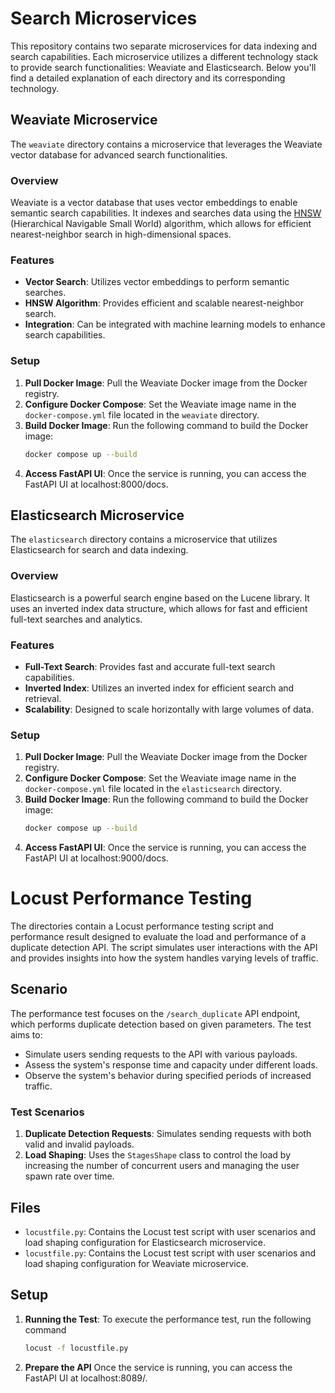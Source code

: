 # Search Microservices
This repository contains two separate microservices for data indexing and search capabilities. Each microservice utilizes a different technology stack to provide search functionalities: Weaviate and Elasticsearch. Below you'll find a detailed explanation of each directory and its corresponding technology.


## Weaviate Microservice

The `weaviate` directory contains a microservice that leverages the Weaviate vector database for advanced search functionalities.

### Overview

Weaviate is a vector database that uses vector embeddings to enable semantic search capabilities. It indexes and searches data using the [HNSW](https://weaviate.io/developers/academy/py/vector_index/hnsw) (Hierarchical Navigable Small World) algorithm, which allows for efficient nearest-neighbor search in high-dimensional spaces.

### Features

- **Vector Search**: Utilizes vector embeddings to perform semantic searches.
- **HNSW Algorithm**: Provides efficient and scalable nearest-neighbor search.
- **Integration**: Can be integrated with machine learning models to enhance search capabilities.

### Setup

1. **Pull Docker Image**: Pull the Weaviate Docker image from the Docker registry.
2. **Configure Docker Compose**: Set the Weaviate image name in the `docker-compose.yml` file located in the `weaviate` directory.
3. **Build Docker Image**: Run the following command to build the Docker image:
   ```bash
   docker compose up --build
4. **Access FastAPI UI**: Once the service is running, you can access the FastAPI UI at localhost:8000/docs.
## Elasticsearch Microservice

The `elasticsearch` directory contains a microservice that utilizes Elasticsearch for search and data indexing.

### Overview

Elasticsearch is a powerful search engine based on the Lucene library. It uses an inverted index data structure, which allows for fast and efficient full-text searches and analytics.

### Features

- **Full-Text Search**: Provides fast and accurate full-text search capabilities.
- **Inverted Index**: Utilizes an inverted index for efficient search and retrieval.
- **Scalability**: Designed to scale horizontally with large volumes of data.

### Setup

1. **Pull Docker Image**: Pull the Weaviate Docker image from the Docker registry.
2. **Configure Docker Compose**: Set the Weaviate image name in the `docker-compose.yml` file located in the `elasticsearch` directory.
3. **Build Docker Image**: Run the following command to build the Docker image:
   ```bash
   docker compose up --build
4. **Access FastAPI UI**: Once the service is running, you can access the FastAPI UI at localhost:9000/docs.

# Locust Performance Testing

The directories contain a Locust performance testing script and performance result designed to evaluate the load and performance of a duplicate detection API. The script simulates user interactions with the API and provides insights into how the system handles varying levels of traffic.

## Scenario

The performance test focuses on the `/search_duplicate` API endpoint, which performs duplicate detection based on given parameters. The test aims to:

- Simulate users sending requests to the API with various payloads.
- Assess the system's response time and capacity under different loads.
- Observe the system's behavior during specified periods of increased traffic.

### Test Scenarios

1. **Duplicate Detection Requests**: Simulates sending requests with both valid and invalid payloads.
2. **Load Shaping**: Uses the `StagesShape` class to control the load by increasing the number of concurrent users and managing the user spawn rate over time.

## Files

- `locustfile.py`: Contains the Locust test script with user scenarios and load shaping configuration for Elasticsearch microservice.
- `locustfile.py`: Contains the Locust test script with user scenarios and load shaping configuration for Weaviate microservice.

## Setup

1. **Running the Test**: To execute the performance test, run the following command
   ```bash
   locust -f locustfile.py 
2. **Prepare the API** Once the service is running, you can access the FastAPI UI at localhost:8089/.

